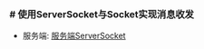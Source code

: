 ### # 使用ServerSocket与Socket实现消息收发
* 服务端: [服务端ServerSocket](src/main/java/com/futao/learn/imooc/netty/MyServerSocket.java)
